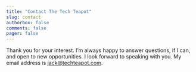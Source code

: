 ```yaml
---
title: "Contact The Tech Teapot"
slug: contact
authorbox: false
comments: false
pager: false
---
```


Thank you for your interest. I’m always happy to answer questions, if I can, and open to new opportunities. I look forward to speaking with you. My email address is [jack@techteapot.com](mailto:jack@techteapot.com).
